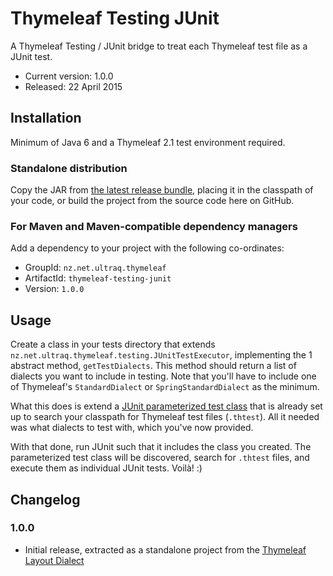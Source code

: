 
Thymeleaf Testing JUnit
=======================

A Thymeleaf Testing / JUnit bridge to treat each Thymeleaf test file as a JUnit
test.

 - Current version: 1.0.0
 - Released: 22 April 2015


Installation
------------

Minimum of Java 6 and a Thymeleaf 2.1 test environment required.

### Standalone distribution
Copy the JAR from [the latest release bundle](https://github.com/ultraq/thymeleaf-testing-junit/releases),
placing it in the classpath of your code, or build the project from the source
code here on GitHub.

### For Maven and Maven-compatible dependency managers
Add a dependency to your project with the following co-ordinates:

 - GroupId: `nz.net.ultraq.thymeleaf`
 - ArtifactId: `thymeleaf-testing-junit`
 - Version: `1.0.0`


Usage
-----

Create a class in your tests directory that extends `nz.net.ultraq.thymeleaf.testing.JUnitTestExecutor`,
implementing the 1 abstract method, `getTestDialects`.  This method should
return a list of dialects you want to include in testing.  Note that you'll have
to include one of Thymeleaf's `StandardDialect` or `SpringStandardDialect` as
the minimum.

What this does is extend a [JUnit parameterized test class](https://github.com/junit-team/junit/wiki/Parameterized-tests)
that is already set up to search your classpath for Thymeleaf test files
(`.thtest`).  All it needed was what dialects to test with, which you've now
provided.

With that done, run JUnit such that it includes the class you created.  The
parameterized test class will be discovered, search for `.thtest` files, and
execute them as individual JUnit tests.  Voilà! :)


Changelog
---------

### 1.0.0
 - Initial release, extracted as a standalone project from the
   [Thymeleaf Layout Dialect](https://github.com/ultraq/thymeleaf-layout-dialect)
